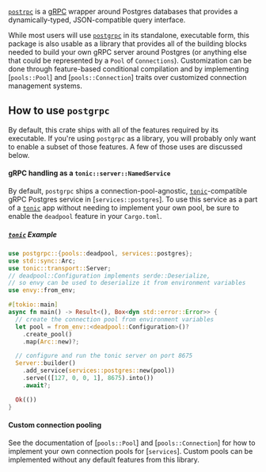 [`postrpc`](https://github.com/boilerplatter/postgrpc) is a [gRPC](https://grpc.io/) wrapper around Postgres databases that provides a dynamically-typed, JSON-compatible query interface.

While most users will use [`postgrpc`](https://github.com/boilerplatter/postgrpc) in its standalone, executable form, this package is also usable as a library that provides all of the building blocks needed to build your own gRPC server around Postgres (or anything else that could be represented by a `Pool` of `Connections`). Customization can be done through feature-based conditional compilation and by implementing [`pools::Pool`] and [`pools::Connection`] traits over customized connection management systems.

## How to use `postgrpc`

By default, this crate ships with all of the features required by its executable. If you're using `postgrpc` as a library, you will probably only want to enable a subset of those features. A few of those uses are discussed below.

#### gRPC handling as a `tonic::server::NamedService`

By default, `postgrpc` ships a connection-pool-agnostic, [`tonic`](https://docs.rs/tonic/)-compatible gRPC Postgres service in [`services::postgres`]. To use this service as a part of a [`tonic`](https://docs.rs/tonic) app without needing to implement your own pool, be sure to enable the `deadpool` feature in your `Cargo.toml`.

##### [`tonic`](https://docs.rs/tonic/latest/tonic/) Example

```rust
use postgrpc::{pools::deadpool, services::postgres};
use std::sync::Arc;
use tonic::transport::Server;
// deadpool::Configuration implements serde::Deserialize,
// so envy can be used to deserialize it from environment variables
use envy::from_env;

#[tokio::main]
async fn main() -> Result<(), Box<dyn std::error::Error>> {
  // create the connection pool from environment variables
  let pool = from_env::<deadpool::Configuration>()?
    .create_pool()
    .map(Arc::new)?;

  // configure and run the tonic server on port 8675
  Server::builder()
    .add_service(services::postgres::new(pool))
    .serve(([127, 0, 0, 1], 8675).into())
    .await?;

  Ok(())
}
```

#### Custom connection pooling

See the documentation of [`pools::Pool`] and [`pools::Connection`] for how to implement your own connection pools for [`services`]. Custom pools can be implemented without any default features from this library.
